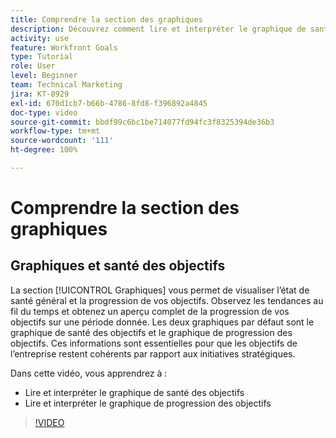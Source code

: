 ```yaml
---
title: Comprendre la section des graphiques
description: Découvrez comment lire et interpréter le graphique de santé des objectifs et le graphique de progression des objectifs dans les [!DNL Goals].
activity: use
feature: Workfront Goals
type: Tutorial
role: User
level: Beginner
team: Technical Marketing
jira: KT-8929
exl-id: 670d1cb7-b66b-4786-8fd8-f396892a4845
doc-type: video
source-git-commit: bbdf99c6bc1be714077fd94fc3f8325394de36b3
workflow-type: tm+mt
source-wordcount: '111'
ht-degree: 100%

---
```


# Comprendre la section des graphiques

## Graphiques et santé des objectifs

La section [!UICONTROL Graphiques] vous permet de visualiser l’état de santé général et la progression de vos objectifs. Observez les tendances au fil du temps et obtenez un aperçu complet de la progression de vos objectifs sur une période donnée. Les deux graphiques par défaut sont le graphique de santé des objectifs et le graphique de progression des objectifs. Ces informations sont essentielles pour que les objectifs de l’entreprise restent cohérents par rapport aux initiatives stratégiques.

Dans cette vidéo, vous apprendrez à :

* Lire et interpréter le graphique de santé des objectifs
* Lire et interpréter le graphique de progression des objectifs

>[!VIDEO](https://video.tv.adobe.com/v/335201/?quality=12&learn=on&enablevpops=1)
